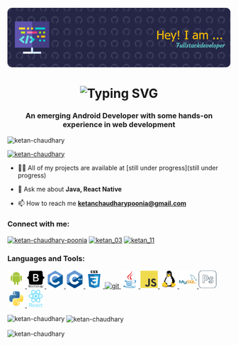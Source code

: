 [![MasterHead](github-header-image.png)](https://ketan-chaudhary.io)
<div align="center">
    <h1>
        <img src="https://readme-typing-svg.herokuapp.com?font=Jetbrains+mono&size=25&duration=4000&color=33FF33&center=true&vCenter=true&width=435&lines=Hey..+I'm+Ketan+Chaudhary;This+is..;..my+Github..;" alt="Typing SVG"/>
    </h1>
</div>


<!-- <h1 align="center">Hi 👋, I'm Ketan Chaudhary</h1>-->
<h3 align="center">An emerging Android Developer with some hands-on experience in web development
</h3>
<!-- <img align="right" alt="image" width="400" src="https://cdn.dribbble.com/users/1059583/screenshots/4171367/coding-freak.gif"> -->

<p align="left"> <img src="https://komarev.com/ghpvc/?username=ketan-chaudhary&label=Profile%20views&color=0e75b6&style=flat" alt="ketan-chaudhary" /> </p>

<p align="left"> <a href="https://github.com/ryo-ma/github-profile-trophy"><img src="https://github-profile-trophy.vercel.app/?username=ketan-chaudhary" alt="ketan-chaudhary" /></a> </p>

- 👨‍💻 All of my projects are available at [still under progress](still under progress)

- 💬 Ask me about **Java, React Native**

- 📫 How to reach me **ketanchaudharypoonia@gmail.com**

<h3 align="left">Connect with me:</h3>
<p align="left">
<a href="https://linkedin.com/in/ketan-chaudhary-poonia" target="blank"><img align="center" src="https://raw.githubusercontent.com/rahuldkjain/github-profile-readme-generator/master/src/images/icons/Social/linked-in-alt.svg" alt="ketan-chaudhary-poonia" height="30" width="40" /></a>
<a href="https://www.codechef.com/users/ketan_03" target="blank"><img align="center" src="https://cdn.jsdelivr.net/npm/simple-icons@3.1.0/icons/codechef.svg" alt="ketan_03" height="30" width="40" /></a>
<a href="https://www.leetcode.com/ketan_11" target="blank"><img align="center" src="https://raw.githubusercontent.com/rahuldkjain/github-profile-readme-generator/master/src/images/icons/Social/leet-code.svg" alt="ketan_11" height="30" width="40" /></a>
</p>



<h3 align="left">Languages and Tools:</h3>
<p align="left"> <a href="https://developer.android.com" target="_blank" rel="noreferrer"> <img src="https://raw.githubusercontent.com/devicons/devicon/master/icons/android/android-original-wordmark.svg" alt="android" width="40" height="40"/> </a> <a href="https://getbootstrap.com" target="_blank" rel="noreferrer"> <img src="https://raw.githubusercontent.com/devicons/devicon/master/icons/bootstrap/bootstrap-plain-wordmark.svg" alt="bootstrap" width="40" height="40"/> </a> <a href="https://www.cprogramming.com/" target="_blank" rel="noreferrer"> <img src="https://raw.githubusercontent.com/devicons/devicon/master/icons/c/c-original.svg" alt="c" width="40" height="40"/> </a> <a href="https://www.w3schools.com/cpp/" target="_blank" rel="noreferrer"> <img src="https://raw.githubusercontent.com/devicons/devicon/master/icons/cplusplus/cplusplus-original.svg" alt="cplusplus" width="40" height="40"/> </a> <a href="https://www.w3schools.com/css/" target="_blank" rel="noreferrer"> <img src="https://raw.githubusercontent.com/devicons/devicon/master/icons/css3/css3-original-wordmark.svg" alt="css3" width="40" height="40"/> </a> <a href="https://git-scm.com/" target="_blank" rel="noreferrer"> <img src="https://www.vectorlogo.zone/logos/git-scm/git-scm-icon.svg" alt="git" width="40" height="40"/> </a> <a href="https://www.java.com" target="_blank" rel="noreferrer"> <img src="https://raw.githubusercontent.com/devicons/devicon/master/icons/java/java-original.svg" alt="java" width="40" height="40"/> </a> <a href="https://developer.mozilla.org/en-US/docs/Web/JavaScript" target="_blank" rel="noreferrer"> <img src="https://raw.githubusercontent.com/devicons/devicon/master/icons/javascript/javascript-original.svg" alt="javascript" width="40" height="40"/> </a> <a href="https://www.linux.org/" target="_blank" rel="noreferrer"> <img src="https://raw.githubusercontent.com/devicons/devicon/master/icons/linux/linux-original.svg" alt="linux" width="40" height="40"/> </a> <a href="https://www.mysql.com/" target="_blank" rel="noreferrer"> <img src="https://raw.githubusercontent.com/devicons/devicon/master/icons/mysql/mysql-original-wordmark.svg" alt="mysql" width="40" height="40"/> </a> <a href="https://www.photoshop.com/en" target="_blank" rel="noreferrer"> <img src="https://raw.githubusercontent.com/devicons/devicon/master/icons/photoshop/photoshop-line.svg" alt="photoshop" width="40" height="40"/> </a> <a href="https://www.python.org" target="_blank" rel="noreferrer"> <img src="https://raw.githubusercontent.com/devicons/devicon/master/icons/python/python-original.svg" alt="python" width="40" height="40"/> </a> <a href="https://reactjs.org/" target="_blank" rel="noreferrer"> <img src="https://raw.githubusercontent.com/devicons/devicon/master/icons/react/react-original-wordmark.svg" alt="react" width="40" height="40"/> </a> </p>

<p><img align="left" src="https://github-readme-stats.vercel.app/api/top-langs?username=ketan-chaudhary&show_icons=true&locale=en&layout=compact" alt="ketan-chaudhary" /></p>

<p>&nbsp;<img align="center" src="https://github-readme-stats.vercel.app/api?username=ketan-chaudhary&show_icons=true&locale=en" alt="ketan-chaudhary" /></p>

<p><img align="center" src="https://github-readme-streak-stats.herokuapp.com/?user=ketan-chaudhary&" alt="ketan-chaudhary" /></p>
